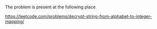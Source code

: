 The problem is present at the following place

https://leetcode.com/problems/decrypt-string-from-alphabet-to-integer-mapping/